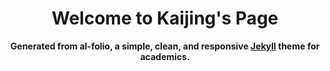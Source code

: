 
<div align="center">

# Welcome to Kaijing's Page


**Generated from al-folio, a simple, clean, and responsive [Jekyll](https://jekyllrb.com/) theme for academics.**

